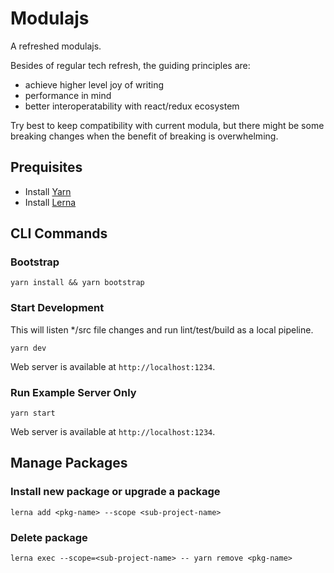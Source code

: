 # Modulajs

A refreshed modulajs.

Besides of regular tech refresh, the guiding principles are:

- achieve higher level joy of writing
- performance in mind
- better interoperatability with react/redux ecosystem

Try best to keep compatibility with current modula, but there might be some breaking changes when the benefit of breaking is overwhelming.

## Prequisites

- Install [Yarn](https://yarnpkg.com/en/)
- Install [Lerna](https://github.com/lerna/lerna)

## CLI Commands

### Bootstrap

`yarn install && yarn bootstrap`

### Start Development

This will listen */src file changes and run lint/test/build as a local pipeline.

`yarn dev`

Web server is available at `http://localhost:1234`.

### Run Example Server Only

`yarn start`

Web server is available at `http://localhost:1234`.

## Manage Packages

### Install new package or upgrade a package

`lerna add <pkg-name> --scope <sub-project-name>`

### Delete package

`lerna exec --scope=<sub-project-name> -- yarn remove <pkg-name>`
